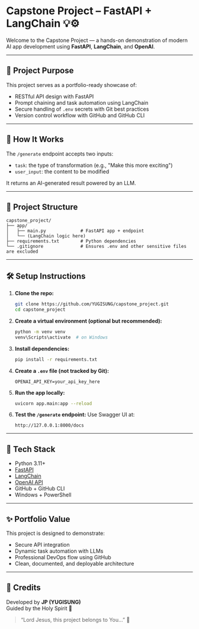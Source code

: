 # Capstone Project – FastAPI + LangChain 💡⚙️

Welcome to the Capstone Project — a hands-on demonstration of modern AI app development using **FastAPI**, **LangChain**, and **OpenAI**.

---

## 🚀 Project Purpose

This project serves as a portfolio-ready showcase of:
- RESTful API design with FastAPI
- Prompt chaining and task automation using LangChain
- Secure handling of `.env` secrets with Git best practices
- Version control workflow with GitHub and GitHub CLI

---

## 🧠 How It Works

The `/generate` endpoint accepts two inputs:
- `task`: the type of transformation (e.g., "Make this more exciting")
- `user_input`: the content to be modified

It returns an AI-generated result powered by an LLM.

---

## 📁 Project Structure

```
capstone_project/
├── app/
│   ├── main.py             # FastAPI app + endpoint
│   └── (LangChain logic here)
├── requirements.txt        # Python dependencies
└── .gitignore              # Ensures .env and other sensitive files are excluded
```

---

## 🛠️ Setup Instructions

1. **Clone the repo:**
   ```bash
   git clone https://github.com/YUGISUNG/capstone_project.git
   cd capstone_project
   ```

2. **Create a virtual environment (optional but recommended):**
   ```bash
   python -m venv venv
   venv\Scripts\activate  # on Windows
   ```

3. **Install dependencies:**
   ```bash
   pip install -r requirements.txt
   ```

4. **Create a `.env` file (not tracked by Git):**
   ```
   OPENAI_API_KEY=your_api_key_here
   ```

5. **Run the app locally:**
   ```bash
   uvicorn app.main:app --reload
   ```

6. **Test the `/generate` endpoint:**
   Use Swagger UI at:
   ```
   http://127.0.0.1:8000/docs
   ```

---

## 🧪 Tech Stack

- Python 3.11+
- [FastAPI](https://fastapi.tiangolo.com/)
- [LangChain](https://www.langchain.com/)
- [OpenAI API](https://platform.openai.com/)
- GitHub + GitHub CLI
- Windows + PowerShell

---

## ✨ Portfolio Value

This project is designed to demonstrate:
- Secure API integration
- Dynamic task automation with LLMs
- Professional DevOps flow using GitHub
- Clean, documented, and deployable architecture

---

## 🙏 Credits

Developed by **JP (YUGISUNG)**  
Guided by the Holy Spirit 💜

> “Lord Jesus, this project belongs to You...” 🙏
